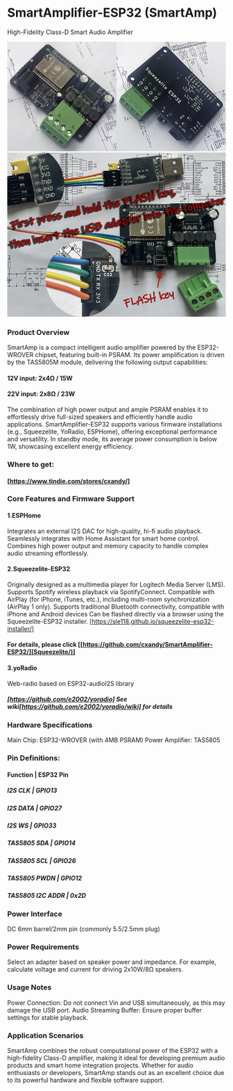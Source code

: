 # SmartAmplifier-ESP32 (SmartAmp)
 High-Fidelity Class-D Smart Audio Amplifier

![Smart Amplifier ESP32](photos/102.jpg)
![Smart Amplifier ESP32](photos/003-800.jpg)

### Product Overview
 SmartAmp is a compact intelligent audio amplifier powered by the ESP32-WROVER chipset, featuring built-in PSRAM. Its power amplification is driven by the TAS5805M module, delivering the following output capabilities:
#### 12V input: 2x4Ω / 15W
#### 22V input: 2x8Ω / 23W
The combination of high power output and ample PSRAM enables it to effortlessly drive full-sized speakers and efficiently handle audio applications. SmartAmplifier-ESP32 supports various firmware installations (e.g., Squeezelite, YoRadio, ESPHome), offering exceptional performance and versatility. In standby mode, its average power consumption is below 1W, showcasing excellent energy efficiency.

### Where to get:
#### [https://www.tindie.com/stores/cxandy/]

### Core Features and Firmware Support
#### 1.ESPHome 
 Integrates an external I2S DAC for high-quality, hi-fi audio playback.
 Seamlessly integrates with Home Assistant for smart home control.
 Combines high power output and memory capacity to handle complex audio streaming effortlessly.
 
#### 2.Squeezelite-ESP32 
 Originally designed as a multimedia player for Logitech Media Server (LMS).
 Supports Spotify wireless playback via SpotifyConnect.
 Compatible with AirPlay (for iPhone, iTunes, etc.), including multi-room synchronization (AirPlay 1 only).
 Supports traditional Bluetooth connectivity, compatible with iPhone and Android devices 
 Can be flashed directly via a browser using the Squeezelite-ESP32 installer.
 [https://sle118.github.io/squeezelite-esp32-installer/]
#### For details, please click [[https://github.com/cxandy/SmartAmplifier-ESP32/](Squeezelite/)]
 
#### 3.yoRadio
 Web-radio based on ESP32-audioI2S library
##### [https://github.com/e2002/yoradio] See wiki[https://github.com/e2002/yoradio/wiki] for details

### Hardware Specifications
 Main Chip: ESP32-WROVER (with 4MB PSRAM)
 Power Amplifier: TAS5805
 
### Pin Definitions:
#### Function	     |     ESP32 Pin
##### I2S CLK     	|     GPIO13
##### I2S DATA	    |     GPIO27
##### I2S WS	      |     GPIO33
##### TAS5805 SDA	 |     GPIO14
##### TAS5805 SCL	 |     GPIO26
##### TAS5805 PWDN	|     GPIO12
##### TAS5805 I2C ADDR | 0x2D

### Power Interface
 DC 6mm barrel/2mm pin (commonly 5.5/2.5mm plug)
### Power Requirements
 Select an adapter based on speaker power and impedance. For example, calculate voltage and current for driving 2x10W/8Ω speakers.

### Usage Notes
 Power Connection: Do not connect Vin and USB simultaneously, as this may damage the USB port.
 Audio Streaming Buffer: Ensure proper buffer settings for stable playback.

### Application Scenarios
 SmartAmp combines the robust computational power of the ESP32 with a high-fidelity Class-D amplifier, making it ideal for developing premium audio products and smart home integration projects. Whether for audio enthusiasts or developers, SmartAmp stands out as an excellent choice due to its powerful hardware and flexible software support.
